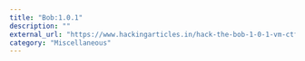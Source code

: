 ```yaml
---
title: "Bob:1.0.1"
description: ""
external_url: "https://www.hackingarticles.in/hack-the-bob-1-0-1-vm-ctf-challenge/"
category: "Miscellaneous"
---
```

